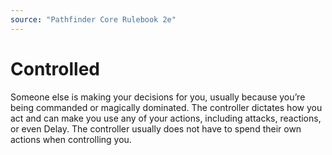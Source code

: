 ```yaml
---
source: "Pathfinder Core Rulebook 2e"
---
```

# Controlled

Someone else is making your decisions for you, usually because you’re being commanded or magically dominated. The controller dictates how you act and can make you use any of your actions, including attacks, reactions, or even Delay. The controller usually does not have to spend their own actions when controlling you.